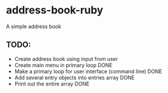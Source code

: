 # address-book-ruby
A simple address book

## TODO:
- Create address book using input from user
- Create main menu in primary loop DONE
- Make a primary loop for user interface (command line) DONE
- Add several entry objects into entries array DONE
- Print out the entire array DONE
